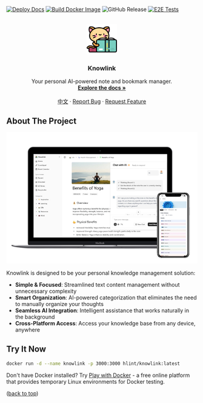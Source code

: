 <a id="readme-top"></a>

[![Deploy Docs](https://github.com/hlint/knowlink/actions/workflows/deploy-docs.yml/badge.svg)](https://github.com/hlint/knowlink/actions/workflows/deploy-docs.yml)
[![Build Docker Image](https://github.com/hlint/knowlink/actions/workflows/build-docker.yml/badge.svg)](https://github.com/hlint/knowlink/actions/workflows/build-docker.yml)
![GitHub Release](https://img.shields.io/github/v/release/hlint/knowlink)
[![E2E Tests](https://github.com/hlint/knowlink/actions/workflows/e2e.yml/badge.svg)](https://github.com/hlint/knowlink/actions/workflows/e2e.yml)

<br />

<div align="center">
  <a href="https://github.com/hlint/knowlink">
    <img src="public/logo.png" alt="Logo" width="80" height="80">
  </a>

  <h3 align="center">Knowlink</h3>

  <p align="center">
    Your personal AI-powered note and bookmark manager.
    <br />
    <a href="https://hlint.github.io/knowlink"><strong>Explore the docs »</strong></a>
    <br />
    <br /> 
		<a href="./README_ZH.md">中文</a>
		&middot;
    <a href="https://github.com/hlint/knowlink/issues/new?labels=bug&template=bug-report---.md">Report Bug</a>
    &middot;
    <a href="https://github.com/hlint/knowlink/issues/new?labels=enhancement&template=feature-request---.md">Request Feature</a>
  </p>
</div>

## About The Project

![mockup](./docs/public/mockup.png)

Knowlink is designed to be your personal knowledge management solution:

- **Simple & Focused**: Streamlined text content management without unnecessary complexity
- **Smart Organization**: AI-powered categorization that eliminates the need to manually organize your thoughts
- **Seamless AI Integration**: Intelligent assistance that works naturally in the background
- **Cross-Platform Access**: Access your knowledge base from any device, anywhere

## Try It Now

```bash
docker run -d --name knowlink -p 3000:3000 hlint/knowlink:latest
```

Don't have Docker installed? Try [Play with Docker](https://labs.play-with-docker.com/) - a free online platform that provides temporary Linux environments for Docker testing.

<p>(<a href="#readme-top">back to top</a>)</p>
